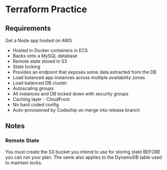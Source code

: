 # Terraform Practice

## Requirements

Get a Node app hosted on AWS

* Hosted in Docker containers in ECS
* Backs onto a MySQL database
* Remote state stored in S3
* State locking
* Provides an endpoint that exposes some data extracted from the DB
* Load balanced app instances across mutliple availability zones
* Load balanced DB cluster
* Autoscaling groups
* All instances and DB locked down with security groups
* Caching layer - CloudFront
* No hard coded config
* Auto-provisioned by Codeship on merge into release branch

## Notes

### Remote State

You must create the S3 bucket you intend to use for storing state BEFORE you can run your plan.  The same also applies to the DynamoDB table used to maintain locks.
